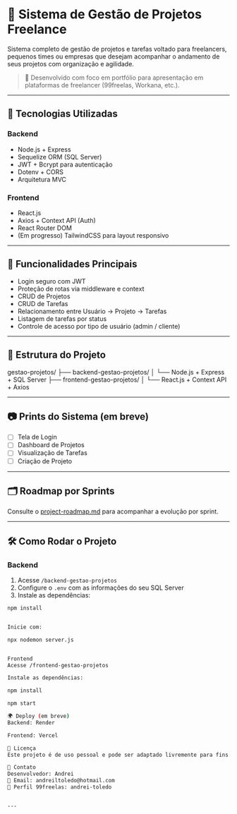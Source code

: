 # 🧩 Sistema de Gestão de Projetos Freelance

Sistema completo de gestão de projetos e tarefas voltado para freelancers, pequenos times ou empresas que desejam acompanhar o andamento de seus projetos com organização e agilidade.

> 💼 Desenvolvido com foco em portfólio para apresentação em plataformas de freelancer (99freelas, Workana, etc.).

---

## 🚀 Tecnologias Utilizadas

### Backend
- Node.js + Express
- Sequelize ORM (SQL Server)
- JWT + Bcrypt para autenticação
- Dotenv + CORS
- Arquitetura MVC

### Frontend
- React.js
- Axios + Context API (Auth)
- React Router DOM
- (Em progresso) TailwindCSS para layout responsivo

---

## 🔐 Funcionalidades Principais

- Login seguro com JWT
- Proteção de rotas via middleware e context
- CRUD de Projetos
- CRUD de Tarefas
- Relacionamento entre Usuário → Projeto → Tarefas
- Listagem de tarefas por status
- Controle de acesso por tipo de usuário (admin / cliente)

---

## 🧠 Estrutura do Projeto

gestao-projetos/ ├── backend-gestao-projetos/ │ └── Node.js + Express + SQL Server ├── frontend-gestao-projetos/ │ └── React.js + Context API + Axios


---

## 📷 Prints do Sistema (em breve)

- [ ] Tela de Login
- [ ] Dashboard de Projetos
- [ ] Visualização de Tarefas
- [ ] Criação de Projeto

---

## 🗂 Roadmap por Sprints

Consulte o [project-roadmap.md](./project-roadmap.md) para acompanhar a evolução por sprint.

---

## 🛠️ Como Rodar o Projeto

### Backend
1. Acesse `/backend-gestao-projetos`
2. Configure o `.env` com as informações do seu SQL Server
3. Instale as dependências:
```bash
npm install


Inicie com:

npx nodemon server.js


Frontend
Acesse /frontend-gestao-projetos

Instale as dependências:

npm install

npm start

🌍 Deploy (em breve)
Backend: Render

Frontend: Vercel

📄 Licença
Este projeto é de uso pessoal e pode ser adaptado livremente para fins de aprendizado, portfólio e demonstrações profissionais.

🤝 Contato
Desenvolvedor: Andrei
📧 Email: andreiltoledo@hotmail.com
🔗 Perfil 99freelas: andrei-toledo


---



